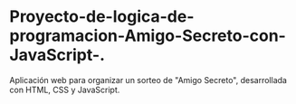 # Proyecto-de-logica-de-programacion-Amigo-Secreto-con-JavaScript-.
Aplicación web para organizar un sorteo de "Amigo Secreto", desarrollada con HTML, CSS y JavaScript.
